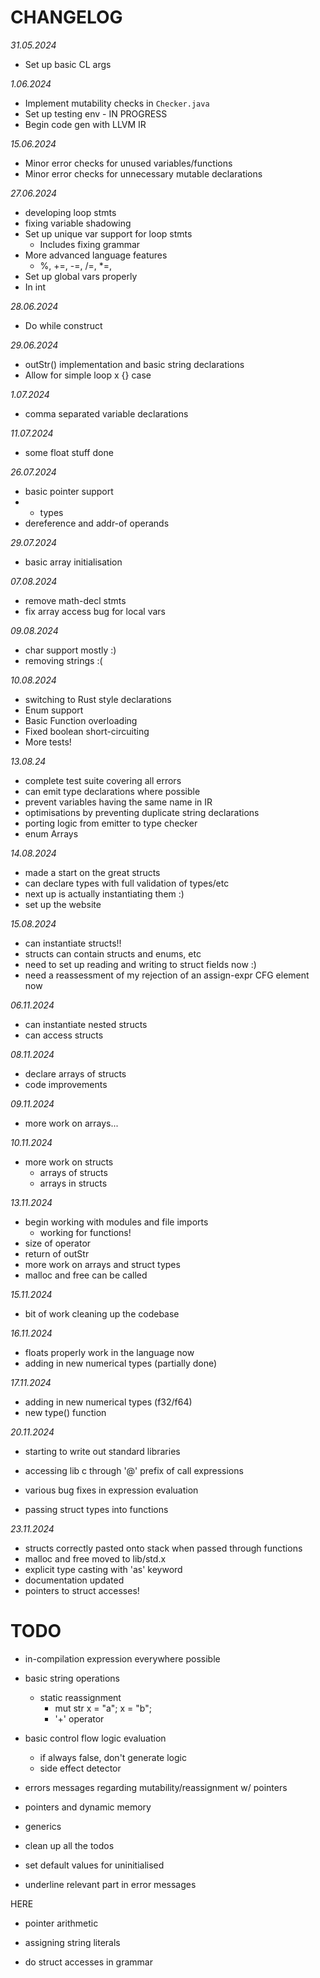 # CHANGELOG

*31.05.2024*

- Set up basic CL args

*1.06.2024*

- Implement mutability checks in `Checker.java`
- Set up testing env - IN PROGRESS
- Begin code gen with LLVM IR

*15.06.2024*

- Minor error checks for unused variables/functions
- Minor error checks for unnecessary mutable declarations

*27.06.2024*

- developing loop stmts
- fixing variable shadowing
- Set up unique var support for loop stmts
  - Includes fixing grammar
- More advanced language features
  - %, +=, -=, /=, *=,
- Set up global vars properly
- In int

*28.06.2024*

- Do while construct

*29.06.2024*

- outStr() implementation and basic string declarations
- Allow for simple loop x {} case
 
*1.07.2024*

- comma separated variable declarations

*11.07.2024*

- some float stuff done

*26.07.2024*

- basic pointer support
- * types
- dereference and addr-of operands

*29.07.2024*

- basic array initialisation

*07.08.2024*

- remove math-decl stmts
- fix array access bug for local vars

*09.08.2024*

- char support mostly :)
- removing strings :(

*10.08.2024*

- switching to Rust style declarations 
- Enum support
- Basic Function overloading
- Fixed boolean short-circuiting
- More tests!

*13.08.24*

- complete test suite covering all errors
- can emit type declarations where possible
- prevent variables having the same name in IR
- optimisations by preventing duplicate string declarations
- porting logic from emitter to type checker
- enum Arrays

*14.08.2024*

- made a start on the great structs
 - can declare types with full validation of types/etc
 - next up is actually instantiating them :)
- set up the website

*15.08.2024*

- can instantiate structs!!
 - structs can contain structs and enums, etc
 - need to set up reading and writing to struct fields now :)
 - need a reassessment of my rejection of an assign-expr CFG element now

*06.11.2024*

- can instantiate nested structs
- can access structs

*08.11.2024*

- declare arrays of structs
- code improvements

*09.11.2024*

- more work on arrays...

*10.11.2024*

- more work on structs
  - arrays of structs
  - arrays in structs

*13.11.2024*

- begin working with modules and file imports
  - working for functions!
- size of operator
- return of outStr
- more work on arrays and struct types
- malloc and free can be called

*15.11.2024*

- bit of work cleaning up the codebase

*16.11.2024*

- floats properly work in the language now
- adding in new numerical types (partially done)

*17.11.2024*

- adding in new numerical types (f32/f64)
- new type() function

*20.11.2024*

- starting to write out standard libraries
- accessing lib c through '@' prefix of call expressions
- various bug fixes in expression evaluation

- passing struct types into functions

*23.11.2024*

- structs correctly pasted onto stack when passed through functions
- malloc and free moved to lib/std.x
- explicit type casting with 'as' keyword
- documentation updated
- pointers to struct accesses!

# TODO

- in-compilation expression everywhere possible

- basic string operations
  - static reassignment
    - mut str x = "a"; x = "b";
	- '+' operator

- basic control flow logic evaluation
  - if always false, don't generate logic
  - side effect detector

- errors messages regarding mutability/reassignment w/ pointers

- pointers and dynamic memory
- generics

- clean up all the todos
- set default values for uninitialised
- underline relevant part in error messages

HERE

- pointer arithmetic
- assigning string literals

- do struct accesses in grammar